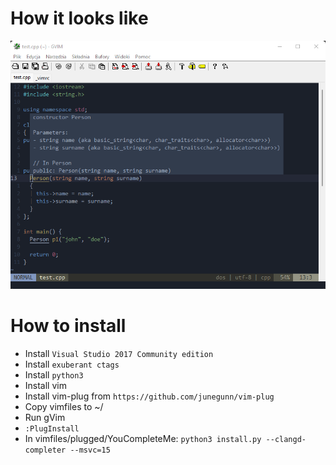 # How it looks like
![Screen](img/screen.png)

# How to install
* Install `Visual Studio 2017 Community edition`
* Install `exuberant ctags`
* Install `python3`
* Install vim
* Install vim-plug from `https://github.com/junegunn/vim-plug`
* Copy vimfiles to ~/
* Run gVim
* `:PlugInstall`
* In vimfiles/plugged/YouCompleteMe:
`python3 install.py --clangd-completer --msvc=15`
